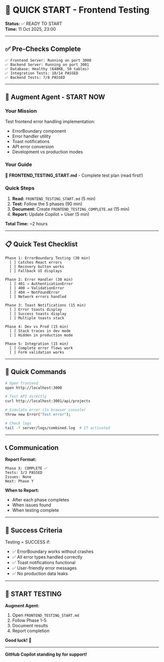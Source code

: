 # 🚀 QUICK START - Frontend Testing

**Status:** ✅ READY TO START  
**Time:** 11 Oct 2025, 23:00  

---

## ✅ Pre-Checks Complete

```
✅ Frontend Server: Running on port 3000
✅ Backend Server: Running on port 3001
✅ Database: Healthy (648KB, 50 tables)
✅ Integration Tests: 10/14 PASSED
✅ Backend Tests: 7/8 PASSED
```

---

## 🎯 Augment Agent - START NOW

### Your Mission

Test frontend error handling implementation:

- ErrorBoundary component
- Error handler utility
- Toast notifications
- API error conversion
- Development vs production modes

### Your Guide

📄 **FRONTEND_TESTING_START.md** - Complete test plan (read first!)

### Quick Steps

1. **Read:** `FRONTEND_TESTING_START.md` (5 min)
2. **Test:** Follow the 5 phases (90 min)
3. **Document:** Create `FRONTEND_TESTING_COMPLETE.md` (15 min)
4. **Report:** Update Copilot + User (5 min)

**Total Time:** ~2 hours

---

## 📋 Quick Test Checklist

```
Phase 1: ErrorBoundary Testing (30 min)
  [ ] Catches React errors
  [ ] Recovery button works
  [ ] Fallback UI displays

Phase 2: Error Handler (30 min)
  [ ] 401 → AuthenticationError
  [ ] 400 → ValidationError
  [ ] 404 → NotFoundError
  [ ] Network errors handled

Phase 3: Toast Notifications (15 min)
  [ ] Error toasts display
  [ ] Success toasts display
  [ ] Multiple toasts stack

Phase 4: Dev vs Prod (15 min)
  [ ] Stack traces in dev mode
  [ ] Hidden in production mode

Phase 5: Integration (15 min)
  [ ] Complete error flows work
  [ ] Form validation works
```

---

## 🔧 Quick Commands

```bash
# Open frontend
open http://localhost:3000

# Test API directly
curl http://localhost:3001/api/projects

# Simulate error (în browser console)
throw new Error("Test error");

# Check logs
tail -f server/logs/combined.log  # If activated
```

---

## 📞 Communication

**Report Format:**

```
Phase X: COMPLETE ✅
Tests: 3/3 PASSED
Issues: None
Next: Phase Y
```

**When to Report:**

- After each phase completes
- When issues found
- When testing complete

---

## 🎉 Success Criteria

Testing = SUCCESS if:

- ✅ ErrorBoundary works without crashes
- ✅ All error types handled correctly
- ✅ Toast notifications functional
- ✅ User-friendly error messages
- ✅ No production data leaks

---

## 🏁 START TESTING

**Augment Agent:**

1. Open `FRONTEND_TESTING_START.md`
2. Follow Phase 1-5
3. Document results
4. Report completion

**Good luck!** 🚀

---

**GitHub Copilot standing by for support!**
